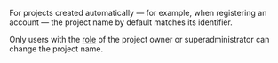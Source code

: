 For projects created automatically — for example, when registering an account — the project name by default matches its identifier.

<info>

Only users with the [role](/en/tools-for-using-services/account/concepts/rolesandpermissions) of the project owner or superadministrator can change the project name.

</info>
